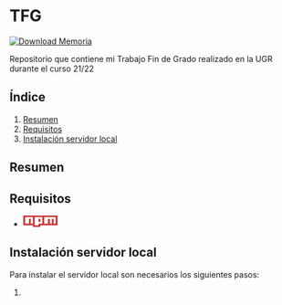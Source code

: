 # TFG

[![Download Memoria](https://img.shields.io/badge/Download-PDF-brightgreen.svg)](https://github.com/Mario-Carmona/TFG/raw/main/Memoria/proyecto.pdf)

Repositorio que contiene mi Trabajo Fin de Grado realizado en la UGR durante el curso 21/22

## Índice

1. [Resumen](#resumen)
1. [Requisitos](#requisitos)
1. [Instalación servidor local](#instalación-servidor-local)

## Resumen



## Requisitos


- [<img src="./image_readme/logo_npm.png" alt="Logo npm" width="60" height="20"/>](https://www.npmjs.com/)


## Instalación servidor local

Para instalar el servidor local son necesarios los siguientes pasos:

1. 
